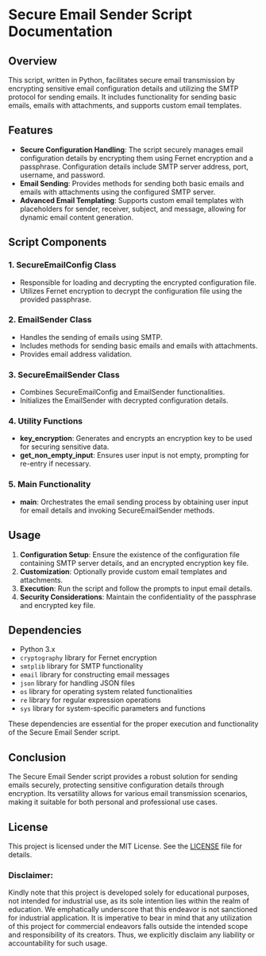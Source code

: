 # Secure Email Sender Script Documentation

## Overview
This script, written in Python, facilitates secure email transmission by encrypting sensitive email configuration details and utilizing the SMTP protocol for sending emails. It includes functionality for sending basic emails, emails with attachments, and supports custom email templates.

## Features
- **Secure Configuration Handling**: The script securely manages email configuration details by encrypting them using Fernet encryption and a passphrase. Configuration details include SMTP server address, port, username, and password.
- **Email Sending**: Provides methods for sending both basic emails and emails with attachments using the configured SMTP server.
- **Advanced Email Templating**: Supports custom email templates with placeholders for sender, receiver, subject, and message, allowing for dynamic email content generation.

## Script Components

### 1. SecureEmailConfig Class
- Responsible for loading and decrypting the encrypted configuration file.
- Utilizes Fernet encryption to decrypt the configuration file using the provided passphrase.

### 2. EmailSender Class
- Handles the sending of emails using SMTP.
- Includes methods for sending basic emails and emails with attachments.
- Provides email address validation.

### 3. SecureEmailSender Class
- Combines SecureEmailConfig and EmailSender functionalities.
- Initializes the EmailSender with decrypted configuration details.

### 4. Utility Functions
- **key_encryption**: Generates and encrypts an encryption key to be used for securing sensitive data.
- **get_non_empty_input**: Ensures user input is not empty, prompting for re-entry if necessary.

### 5. Main Functionality
- **main**: Orchestrates the email sending process by obtaining user input for email details and invoking SecureEmailSender methods.

## Usage
1. **Configuration Setup**: Ensure the existence of the configuration file containing SMTP server details, and an encrypted encryption key file.
2. **Customization**: Optionally provide custom email templates and attachments.
3. **Execution**: Run the script and follow the prompts to input email details.
4. **Security Considerations**: Maintain the confidentiality of the passphrase and encrypted key file.

## Dependencies
- Python 3.x
- `cryptography` library for Fernet encryption
- `smtplib` library for SMTP functionality
- `email` library for constructing email messages
- `json` library for handling JSON files
- `os` library for operating system related functionalities
- `re` library for regular expression operations
- `sys` library for system-specific parameters and functions

These dependencies are essential for the proper execution and functionality of the Secure Email Sender script.

## Conclusion
The Secure Email Sender script provides a robust solution for sending emails securely, protecting sensitive configuration details through encryption. Its versatility allows for various email transmission scenarios, making it suitable for both personal and professional use cases.

## **License**
This project is licensed under the MIT License. See the [LICENSE](LICENSE) file for details.

### **Disclaimer:**
Kindly note that this project is developed solely for educational purposes, not intended for industrial use, as its sole intention lies within the realm of education. We emphatically underscore that this endeavor is not sanctioned for industrial application. It is imperative to bear in mind that any utilization of this project for commercial endeavors falls outside the intended scope and responsibility of its creators. Thus, we explicitly disclaim any liability or accountability for such usage.